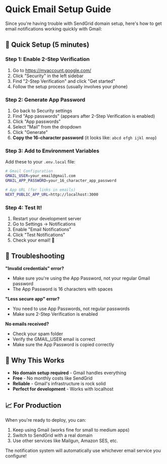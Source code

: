 # Quick Email Setup Guide

Since you're having trouble with SendGrid domain setup, here's how to get email notifications working quickly with Gmail:

## 🚀 Quick Setup (5 minutes)

### Step 1: Enable 2-Step Verification
1. Go to https://myaccount.google.com/
2. Click "Security" in the left sidebar
3. Find "2-Step Verification" and click "Get started"
4. Follow the setup process (usually involves your phone)

### Step 2: Generate App Password
1. Go back to Security settings
2. Find "App passwords" (appears after 2-Step Verification is enabled)
3. Click "App passwords"
4. Select "Mail" from the dropdown
5. Click "Generate"
6. **Copy the 16-character password** (it looks like: `abcd efgh ijkl mnop`)

### Step 3: Add to Environment Variables
Add these to your `.env.local` file:

```bash
# Gmail Configuration
GMAIL_USER=your_email@gmail.com
GMAIL_APP_PASSWORD=your_16_character_app_password

# App URL (for links in emails)
NEXT_PUBLIC_APP_URL=http://localhost:3000
```

### Step 4: Test It!
1. Restart your development server
2. Go to Settings → Notifications
3. Enable "Email Notifications"
4. Click "Test Notifications"
5. Check your email! 📧

## 🔧 Troubleshooting

**"Invalid credentials" error?**
- Make sure you're using the App Password, not your regular Gmail password
- The App Password is 16 characters with spaces

**"Less secure app" error?**
- You need to use App Passwords, not regular passwords
- Make sure 2-Step Verification is enabled

**No emails received?**
- Check your spam folder
- Verify the GMAIL_USER email is correct
- Make sure the App Password is copied correctly

## 🎯 Why This Works

- **No domain setup required** - Gmail handles everything
- **Free** - No monthly costs like SendGrid
- **Reliable** - Gmail's infrastructure is rock solid
- **Perfect for development** - Works with localhost

## 📈 For Production

When you're ready to deploy, you can:
1. Keep using Gmail (works fine for small to medium apps)
2. Switch to SendGrid with a real domain
3. Use other services like Mailgun, Amazon SES, etc.

The notification system will automatically use whichever email service you configure! 